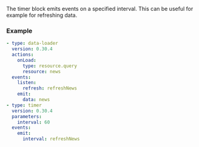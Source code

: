 The timer block emits events on a specified interval. This can be useful for example for refreshing
data.

### Example

```yaml
- type: data-loader
  version: 0.30.4
  actions:
    onLoad:
      type: resource.query
      resource: news
  events:
    listen:
      refresh: refreshNews
    emit:
      data: news
- type: timer
  version: 0.30.4
  parameters:
    interval: 60
  events:
    emit:
      interval: refreshNews
```
